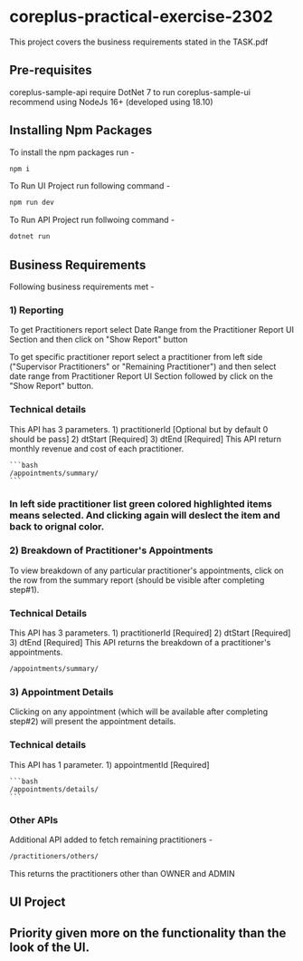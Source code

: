 # coreplus-practical-exercise-2302

This project covers the business requirements stated in the TASK.pdf

## Pre-requisites
coreplus-sample-api require DotNet 7 to run
coreplus-sample-ui recommend using NodeJs 16+ (developed using 18.10)

## Installing Npm Packages
To install the npm packages run - 
```bash
npm i
```
To Run UI Project run following command -
```bash
npm run dev
```

To Run API Project run follwoing command -
```bash
dotnet run
```

## Business Requirements
Following business requirements met -

### 1) Reporting
   To get Practitioners report select Date Range from the Practitioner Report UI Section and then click on "Show Report" button
   
   To get specific practitioner report select a practitioner from left side ("Supervisor Practitioners" or "Remaining Practitioner") and then select date range
   from Practitioner Report UI Section followed by click on the "Show Report" button.
   
   ### Technical details
   This API has 3 parameters.
      1) practitionerId [Optional but by default 0 should be pass]
      2) dtStart [Required]
      3) dtEnd [Required]
      This API return monthly revenue and cost of each practitioner.
        
    ```bash
    /appointments/summary/
    ```
	
   ### In left side practitioner list green colored highlighted items means selected. And clicking again will deslect the item and back to orignal color.

### 2) Breakdown of Practitioner's Appointments
   To view breakdown of any particular practitioner's appointments, click on the row from the summary report (should be visible after completing step#1).
   
   ### Technical Details
   This API has 3 parameters.
      1) practitionerId [Required]
      2) dtStart [Required]
      3) dtEnd [Required]
      This API returns the breakdown of a practitioner's appointments.
      
   ```bash
   /appointments/summary/
   ```
      
### 3) Appointment Details
   Clicking on any appointment (which will be available after completing step#2) will present the appointment details.
   
   ### Technical details
   This API has 1 parameter.
      1) appointmentId [Required]
      
    ```bash
    /appointments/details/
    ```

### Other APIs
Additional API added to fetch remaining practitioners -

  ```bash
  /practitioners/others/
  ```
  This returns the practitioners other than OWNER and ADMIN
  
## UI Project
## Priority given more on the functionality than the look of the UI.
